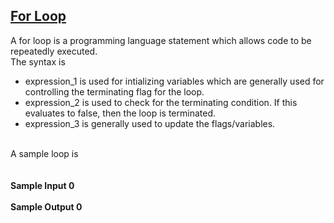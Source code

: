 ## **[For Loop](https://www.hackerrank.com/challenges/c-tutorial-for-loop)** 
A for loop is a programming language statement which allows code to be repeatedly executed.<br>The syntax is<br><ul><li>expression_1 is used for intializing variables which are generally used for controlling the terminating flag for the loop.</li><li>expression_2 is used to check for the terminating condition. If this evaluates to false, then the loop is terminated.</li><li>expression_3 is generally used to update the flags/variables.</li></ul><br>A sample loop is<br><br><br>**Sample Input 0**<br><br>**Sample Output 0**<br><br>